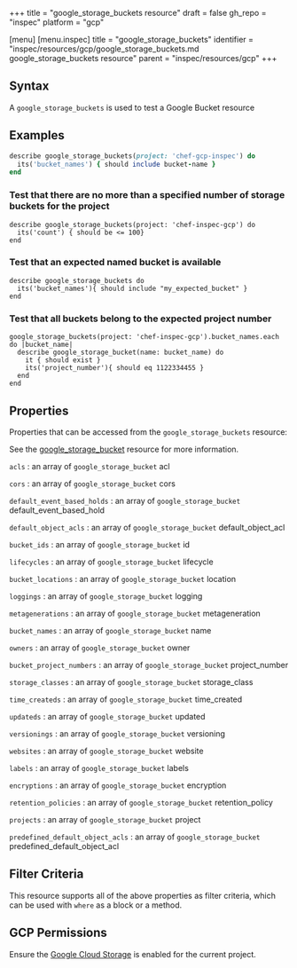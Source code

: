 +++
title = "google_storage_buckets resource"
draft = false
gh_repo = "inspec"
platform = "gcp"

[menu]
  [menu.inspec]
    title = "google_storage_buckets"
    identifier = "inspec/resources/gcp/google_storage_buckets.md google_storage_buckets resource"
    parent = "inspec/resources/gcp"
+++

## Syntax

A `google_storage_buckets` is used to test a Google Bucket resource

## Examples

```ruby
describe google_storage_buckets(project: 'chef-gcp-inspec') do
  its('bucket_names') { should include bucket-name }
end
```

### Test that there are no more than a specified number of storage buckets for the project

    describe google_storage_buckets(project: 'chef-inspec-gcp') do
      its('count') { should be <= 100}
    end

### Test that an expected named bucket is available

    describe google_storage_buckets do
      its('bucket_names'){ should include "my_expected_bucket" }
    end

### Test that all buckets belong to the expected project number

    google_storage_buckets(project: 'chef-inspec-gcp').bucket_names.each do |bucket_name|
      describe google_storage_bucket(name: bucket_name) do
        it { should exist }
        its('project_number'){ should eq 1122334455 }
      end
    end

## Properties

Properties that can be accessed from the `google_storage_buckets` resource:

See the [google_storage_bucket](/inspec/resources/google_storage_bucket/#properties) resource for more information.

`acls`
: an array of `google_storage_bucket` acl

`cors`
: an array of `google_storage_bucket` cors

`default_event_based_holds`
: an array of `google_storage_bucket` default_event_based_hold

`default_object_acls`
: an array of `google_storage_bucket` default_object_acl

`bucket_ids`
: an array of `google_storage_bucket` id

`lifecycles`
: an array of `google_storage_bucket` lifecycle

`bucket_locations`
: an array of `google_storage_bucket` location

`loggings`
: an array of `google_storage_bucket` logging

`metagenerations`
: an array of `google_storage_bucket` metageneration

`bucket_names`
: an array of `google_storage_bucket` name

`owners`
: an array of `google_storage_bucket` owner

`bucket_project_numbers`
: an array of `google_storage_bucket` project_number

`storage_classes`
: an array of `google_storage_bucket` storage_class

`time_createds`
: an array of `google_storage_bucket` time_created

`updateds`
: an array of `google_storage_bucket` updated

`versionings`
: an array of `google_storage_bucket` versioning

`websites`
: an array of `google_storage_bucket` website

`labels`
: an array of `google_storage_bucket` labels

`encryptions`
: an array of `google_storage_bucket` encryption

`retention_policies`
: an array of `google_storage_bucket` retention_policy

`projects`
: an array of `google_storage_bucket` project

`predefined_default_object_acls`
: an array of `google_storage_bucket` predefined_default_object_acl

## Filter Criteria

This resource supports all of the above properties as filter criteria, which can be used
with `where` as a block or a method.

## GCP Permissions

Ensure the [Google Cloud Storage](https://console.cloud.google.com/apis/library/storage-component.googleapis.com/) is enabled for the current project.

